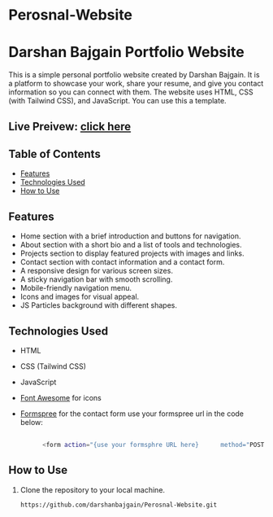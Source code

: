 # Perosnal-Website
# Darshan Bajgain Portfolio Website

This is a simple personal portfolio website created by Darshan Bajgain. It is a platform to showcase your work, share your resume, 
and give you contact information so you can connect with them. The website uses HTML, CSS (with Tailwind CSS), and JavaScript. You can use this a template.

## Live Preivew: [click here]()

## Table of Contents

- [Features](#features)
- [Technologies Used](#technologies-used)
- [How to Use](#how-to-use)

## Features

- Home section with a brief introduction and buttons for navigation.
- About section with a short bio and a list of tools and technologies.
- Projects section to display featured projects with images and links.
- Contact section with contact information and a contact form.
- A responsive design for various screen sizes.
- A sticky navigation bar with smooth scrolling.
- Mobile-friendly navigation menu.
- Icons and images for visual appeal.
- JS Particles background with different shapes.

## Technologies Used

- HTML
- CSS (Tailwind CSS)
- JavaScript
- [Font Awesome](https://fontawesome.com/) for icons

- [Formspree](https://formspree.io/) for the contact form
   use your formspree url in the code below:
   ```bash
       
         <form action="{use your formsphre URL here}      method="POST">

   ```


## How to Use

1. Clone the repository to your local machine.

   ```bash
   https://github.com/darshanbajgain/Perosnal-Website.git
